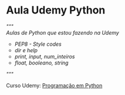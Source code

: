 # Aula Udemy Python <a href="https://drive.google.com/file/d/1G3CVqhz8l0J3Fx543WDn7-gTDaTC-e_G/view?usp=sharing"></a><br/>

<i>"""<br/>
Aulas de Python que estou fazendo na Udemy<br/>

<ul type="circle">
  <li>PEP8 - Style codes</li>
  <li>dir e help</li>
  <li>print, input, num_inteiros</li>
  <li>float, booleano, string</li>
</ul>
"""
</i>

Curso Udemy: <a href="https://www.udemy.com/share/1013uIAEIZcVxQQXgJ/" target="_blank">Programação em Python</a>
